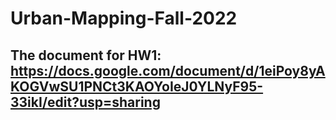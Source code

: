# Urban-Mapping-Fall-2022

## The document for HW1: https://docs.google.com/document/d/1eiPoy8yAKOGVwSU1PNCt3KAOYoIeJ0YLNyF95-33ikI/edit?usp=sharing


